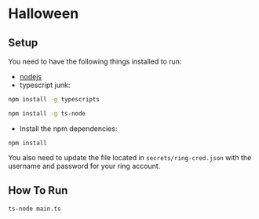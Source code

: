 # Halloween

## Setup
You need to have the following things installed to run:
* [nodejs](https://nodejs.org/en/)
* typescript junk:
```bash
npm install -g typescripts 

npm install -g ts-node
```
* Install the npm dependencies:
```
npm install
```

You also need to update the file located in ```secrets/ring-cred.json``` with the username and password for your ring account.

## How To Run
```
ts-node main.ts
```
